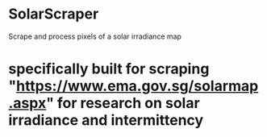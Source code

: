 # SolarScraper
Scrape and process pixels of a solar irradiance map

# specifically built for scraping "https://www.ema.gov.sg/solarmap.aspx" for research on solar irradiance and intermittency  
